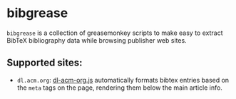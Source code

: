 # bibgrease

`bibgrease` is a collection of greasemonkey scripts to make easy
to extract BibTeX bibliography data while browsing publisher web sites.


## Supported sites:

 + `dl.acm.org`: [dl-acm-org.js](dl-acm-org.js) automatically formats bibtex
    entries based on the `meta` tags on the page, rendering them below the main
    article info.


